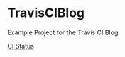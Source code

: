 # TravisCIBlog
Example Project for the Travis CI Blog

[CI Status](https://travis-ci.org/jgsamudio/TravisCIBlog.svg?branch=master)
